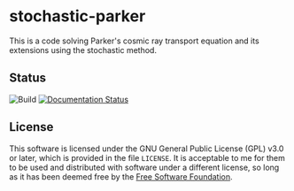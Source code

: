 stochastic-parker
================

This is a code solving Parker's cosmic ray transport equation and its extensions using the
stochastic method.

## Status
![Build](https://github.com/xiaocanli/stochastic-parker/actions/workflows/build-and-test.yml/badge.svg)
[![Documentation Status](https://readthedocs.org/projects/stochastic-parker/badge/?version=latest)](https://stochastic-parker.readthedocs.io/en/latest/?badge=latest)

## License

This software is licensed under the GNU General Public License (GPL)
v3.0 or later, which is provided in the file `LICENSE`. It is
acceptable to me for them to be used and distributed with software
under a different license, so long as it has been deemed free by the
[Free Software Foundation](https://www.gnu.org/licenses/license-list.html).
